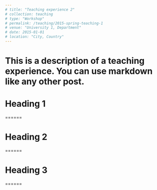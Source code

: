 ```yaml
---
# title: "Teaching experience 2"
# collection: teaching
# type: "Workshop"
# permalink: /teaching/2015-spring-teaching-1
# venue: "University 1, Department"
# date: 2015-01-01
# location: "City, Country"
---
```


# This is a description of a teaching experience. You can use markdown like any other post.

# Heading 1
======

# Heading 2
======

# Heading 3
======
